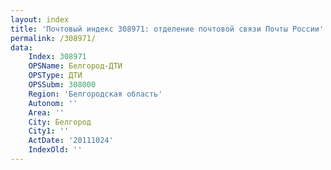 ```yaml
---
layout: index
title: 'Почтовый индекс 308971: отделение почтовой связи Почты России'
permalink: /308971/
data:
    Index: 308971
    OPSName: Белгород-ДТИ
    OPSType: ДТИ
    OPSSubm: 308000
    Region: 'Белгородская область'
    Autonom: ''
    Area: ''
    City: Белгород
    City1: ''
    ActDate: '20111024'
    IndexOld: ''
---
```


